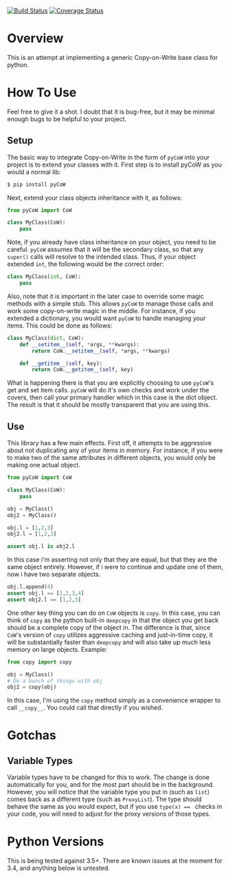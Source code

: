 [![Build Status](https://travis-ci.org/bannsec/pyCoW.svg?branch=master)](https://travis-ci.org/bannsec/pyCoW)
[![Coverage Status](https://coveralls.io/repos/github/bannsec/pyCoW/badge.svg?branch=master)](https://coveralls.io/github/bannsec/pyCoW?branch=master)

# Overview
This is an attempt at implementing a generic Copy-on-Write base class for python.

# How To Use
Feel free to give it a shot. I doubt that it is bug-free, but it may be minimal enough bugs to be helpful to your project.

## Setup

The basic way to integrate Copy-on-Write in the form of `pyCoW` into your project is to extend your classes with it. First step is to install pyCoW as you would a normal lib:

```bash
$ pip install pyCoW
```

Next, extend your class objects inheritance with it, as follows:

```python
from pyCoW import CoW

class MyClass(CoW):
    pass
```

Note, if you already have class inheritance on your object, you need to be careful. `pyCoW` assumes that it will be the secondary class, so that any `super()` calls will resolve to the intended class. Thus, if your object extended `int`, the following would be the correct order:

```python
class MyClass(int, CoW):
    pass
```

Also, note that it is important in the later case to override some magic methods with a simple stub. This allows `pyCoW` to manage those calls and work some copy-on-write magic in the middle. For instance, if you extended a dictionary, you would want `pyCoW` to handle managing your items. This could be done as follows:

```python
class MyClass(dict, CoW):
    def __setitem__(self, *args, **kwargs):
        return CoW.__setitem__(self, *args, **kwargs)

    def __getitem__(self, key):
        return CoW.__getitem__(self, key)
```

What is happening there is that you are explicitly choosing to use `pyCoW`'s get and set item calls. `pyCoW` will do it's own checks and work under the covers, then call your primary handler which in this case is the dict object. The result is that it should be mostly transparent that you are using this.

## Use
This library has a few main effects. First off, it attempts to be aggressive about not duplicating any of your items in memory. For instance, if you were to make two of the same attributes in different objects, you would only be making one actual object.

```python
from pyCoW import CoW

class MyClass(CoW):
    pass

obj = MyClass()
obj2 = MyClass()

obj.l = [1,2,3]
obj2.l = [1,2,3]

assert obj.l is obj2.l
```

In this case i'm asserting not only that they are equal, but that they are the same object entirely. However, if i were to continue and update one of them, now i have two separate objects.

```python
obj.l.append(4)
assert obj.l == [1,2,3,4]
assert obj2.l == [1,2,3]
```

One other key thing you can do on `CoW` objects is `copy`. In this case, you can think of `copy` as the python built-in `deepcopy` in that the object you get back should be a complete copy of the object in. The difference is that, since `CoW`'s version of `copy` utilizes aggressive caching and just-in-time copy, it will be substantially faster than `deepcopy` and will also take up much less memory on large objects. Example:

```python
from copy import copy

obj = MyClass()
# Do a bunch of things with obj
obj2 = copy(obj)
```

In this case, I'm using the `copy` method simply as a convenience wrapper to call `__copy__`. You could call that directly if you wished.

# Gotchas
## Variable Types
Variable types have to be changed for this to work. The change is done automatically for you, and for the most part should be in the background. However, you will notice that the variable type you put in (such as `list`) comes back as a different type (such as `ProxyList`). The type should behave the same as you would expect, but if you use `type(x) == ` checks in your code, you will need to adjust for the proxy versions of those types.

# Python Versions
This is being tested against 3.5+. There are known issues at the moment for 3.4, and anything below is untested.
